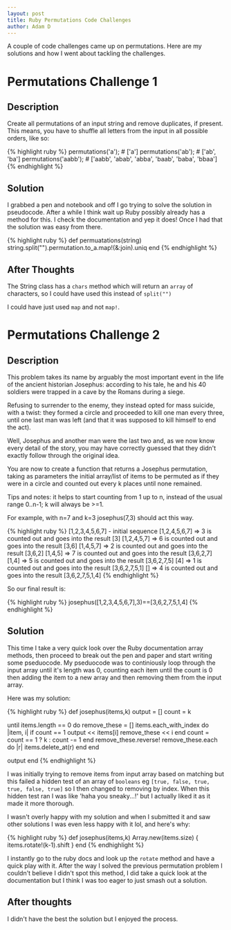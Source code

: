 ```yaml
---
layout: post
title: Ruby Permutations Code Challenges
author: Adam D
---
```


A couple of code challenges came up on permutations. Here are my solutions and how I went about tackling the challenges.

# Permutations Challenge 1

## Description

Create all permutations of an input string and remove duplicates, if present. This means, you have to shuffle all letters from the input in all possible orders, like so:

{% highlight ruby %}
permutations('a'); # ['a']
permutations('ab'); # ['ab', 'ba']
permutations('aabb'); # ['aabb', 'abab', 'abba', 'baab', 'baba', 'bbaa']
{% endhighlight %}

## Solution

I grabbed a pen and notebook and off I go trying to solve the solution in pseudocode. After a while I think wait up Ruby possibly already has a method for this. I check the documentation and yep it does! Once I had that the solution was easy from there.

{% highlight ruby %}
def permuatations(string)
  string.split("").permutation.to_a.map!(&:join).uniq
end
{% endhighlight %}

## After Thoughts

The String class has a `chars` method which will return an `array` of characters, so I could have used this instead of `split("")`

I could have just used `map` and not `map!`.

# Permutations Challenge 2

## Description

This problem takes its name by arguably the most important event in the life of the ancient historian Josephus: according to his tale, he and his 40 soldiers were trapped in a cave by the Romans during a siege.

Refusing to surrender to the enemy, they instead opted for mass suicide, with a twist: they formed a circle and proceeded to kill one man every three, until one last man was left (and that it was supposed to kill himself to end the act).

Well, Josephus and another man were the last two and, as we now know every detail of the story, you may have correctly guessed that they didn't exactly follow through the original idea.

You are now to create a function that returns a Josephus permutation, taking as parameters the initial array/list of items to be permuted as if they were in a circle and counted out every k places until none remained.

Tips and notes: it helps to start counting from 1 up to n, instead of the usual range 0..n-1; k will always be >=1.

For example, with n=7 and k=3 josephus(7,3) should act this way.

{% highlight ruby %}
[1,2,3,4,5,6,7] - initial sequence
[1,2,4,5,6,7] => 3 is counted out and goes into the result [3]
[1,2,4,5,7] => 6 is counted out and goes into the result [3,6]
[1,4,5,7] => 2 is counted out and goes into the result [3,6,2]
[1,4,5] => 7 is counted out and goes into the result [3,6,2,7]
[1,4] => 5 is counted out and goes into the result [3,6,2,7,5]
[4] => 1 is counted out and goes into the result [3,6,2,7,5,1]
[] => 4 is counted out and goes into the result [3,6,2,7,5,1,4]
{% endhighlight %}

So our final result is:

{% highlight ruby %}
josephus([1,2,3,4,5,6,7],3)==[3,6,2,7,5,1,4]
{% endhighlight %}

## Solution

This time I take a very quick look over the Ruby documentation array methods, then proceed to break out the pen and paper and start writing some pseduocode. My pseduocode was to continiously loop through the input array until it's length was 0, counting each item until the count is 0 then adding the item to a new array and then removing them from the input array.

Here was my solution:

{% highlight ruby %}
def josephus(items,k)
  output = []
  count = k

  until items.length == 0 do
    remove_these = []
    items.each_with_index do |item, i|
      if count == 1
        output << items[i]
        remove_these << i
      end
      count = count == 1 ? k : count -= 1
    end
    remove_these.reverse!
    remove_these.each do |r|
      items.delete_at(r)
    end
  end

  output
end
{% endhighlight %}

I was initially trying to remove items from input array based on matching but this failed a hidden test of an array of `booleans` eg `[true, false, true, true, false, true]` so I then changed to removing by index. When this hidden test ran I was like 'haha you sneaky...!' but I actually liked it as it made it more thorough.

I wasn't overly happy with my solution and when I submitted it and saw other solutions I was even less happy with it lol, and here's why:

{% highlight ruby %}
def josephus(items,k)
  Array.new(items.size) { items.rotate!(k-1).shift }
end
{% endhighlight %}

I instantly go to the ruby docs and look up the `rotate` method and have a quick play with it. After the way I solved the previous permutation problem I couldn't believe I didn't spot this method, I did take a quick look at the documentation but I think I was too eager to just smash out a solution.

## After thoughts

I didn't have the best the solution but I enjoyed the process.
